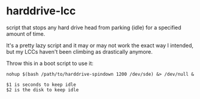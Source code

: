# harddrive-lcc
script that stops any hard drive head from parking (idle) for a specified amount of time.

It's a pretty lazy script and it may or may not work the exact way I intended, but my LCCs haven't been climbing as drastically anymore.

Throw this in a boot script to use it:

    nohup $(bash /path/to/harddrive-spindown 1200 /dev/sde) &> /dev/null &
    
    $1 is seconds to keep idle
    $2 is the disk to keep idle
